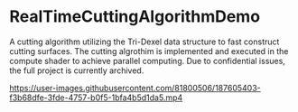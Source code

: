 # RealTimeCuttingAlgorithmDemo
  A cutting algorithm utilizing the Tri-Dexel data structure to fast construct cutting surfaces.
The cutting algrothim is implemented and executed in the compute shader to achieve parallel computing.
Due to confidential issues, the full project is currently archived.


https://user-images.githubusercontent.com/81800506/187605403-f3b68dfe-3fde-4757-b0f5-1bfa4b5d1da5.mp4

